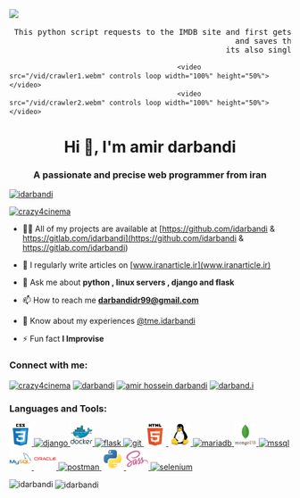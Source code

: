 
<img src="https://img.icons8.com/color/48/000000/imdb.png"/>

<pre> This python script requests to the IMDB site and first gets the links of the recomended movie and tv series then extracts the links
                                                and saves them into SQlite file
                                              its also singleton and MultiProcess </pre>
                                              
                                              <video src="/vid/crawler1.webm" controls loop width="100%" height="50%"></video>
                                              <video src="/vid/crawler2.webm" controls loop width="100%" height="50%"></video>




<h1 align="center">Hi 👋, I'm amir darbandi</h1>
<h3 align="center">A passionate and precise web programmer from iran</h3>

<p align="left"> <a href="https://github.com/ryo-ma/github-profile-trophy"><img src="https://github-profile-trophy.vercel.app/?username=idarbandi" alt="idarbandi" /></a> </p>

<p align="left"> <a href="https://twitter.com/crazy4cinema" target="blank"><img src="https://img.shields.io/twitter/follow/crazy4cinema?logo=twitter&style=for-the-badge" alt="crazy4cinema" /></a> </p>

- 👨‍💻 All of my projects are available at [https://github.com/idarbandi & https://gitlab.com/idarbandi](https://github.com/idarbandi & https://gitlab.com/idarbandi)

- 📝 I regularly write articles on [www.iranarticle.ir](www.iranarticle.ir)

- 💬 Ask me about **python , linux servers , django and flask**

- 📫 How to reach me **darbandidr99@gmail.com**

- 📄 Know about my experiences [@tme.idarbandi](@tme.idarbandi)

- ⚡ Fun fact **I Improvise**


<h3 align="left">Connect with me:</h3>
<p align="left">
<a href="https://twitter.com/crazy4cinema" target="blank"><img align="center" src="https://raw.githubusercontent.com/rahuldkjain/github-profile-readme-generator/master/src/images/icons/Social/twitter.svg" alt="crazy4cinema" height="30" width="40" /></a>
<a href="https://linkedin.com/in/darbandi" target="blank"><img align="center" src="https://raw.githubusercontent.com/rahuldkjain/github-profile-readme-generator/master/src/images/icons/Social/linked-in-alt.svg" alt="darbandi" height="30" width="40" /></a>
<a href="https://fb.com/amir hossein darbandi" target="blank"><img align="center" src="https://raw.githubusercontent.com/rahuldkjain/github-profile-readme-generator/master/src/images/icons/Social/facebook.svg" alt="amir hossein darbandi" height="30" width="40" /></a>
<a href="https://instagram.com/darband.i" target="blank"><img align="center" src="https://raw.githubusercontent.com/rahuldkjain/github-profile-readme-generator/master/src/images/icons/Social/instagram.svg" alt="darband.i" height="30" width="40" /></a>
</p>

<h3 align="left">Languages and Tools:</h3>
<p align="left"> <a href="https://www.w3schools.com/css/" target="_blank" rel="noreferrer"> <img src="https://raw.githubusercontent.com/devicons/devicon/master/icons/css3/css3-original-wordmark.svg" alt="css3" width="40" height="40"/> </a> <a href="https://www.djangoproject.com/" target="_blank" rel="noreferrer"> <img src="https://cdn.worldvectorlogo.com/logos/django.svg" alt="django" width="40" height="40"/> </a> <a href="https://www.docker.com/" target="_blank" rel="noreferrer"> <img src="https://raw.githubusercontent.com/devicons/devicon/master/icons/docker/docker-original-wordmark.svg" alt="docker" width="40" height="40"/> </a> <a href="https://flask.palletsprojects.com/" target="_blank" rel="noreferrer"> <img src="https://www.vectorlogo.zone/logos/pocoo_flask/pocoo_flask-icon.svg" alt="flask" width="40" height="40"/> </a> <a href="https://git-scm.com/" target="_blank" rel="noreferrer"> <img src="https://www.vectorlogo.zone/logos/git-scm/git-scm-icon.svg" alt="git" width="40" height="40"/> </a> <a href="https://www.w3.org/html/" target="_blank" rel="noreferrer"> <img src="https://raw.githubusercontent.com/devicons/devicon/master/icons/html5/html5-original-wordmark.svg" alt="html5" width="40" height="40"/> </a> <a href="https://www.linux.org/" target="_blank" rel="noreferrer"> <img src="https://raw.githubusercontent.com/devicons/devicon/master/icons/linux/linux-original.svg" alt="linux" width="40" height="40"/> </a> <a href="https://mariadb.org/" target="_blank" rel="noreferrer"> <img src="https://www.vectorlogo.zone/logos/mariadb/mariadb-icon.svg" alt="mariadb" width="40" height="40"/> </a> <a href="https://www.mongodb.com/" target="_blank" rel="noreferrer"> <img src="https://raw.githubusercontent.com/devicons/devicon/master/icons/mongodb/mongodb-original-wordmark.svg" alt="mongodb" width="40" height="40"/> </a> <a href="https://www.microsoft.com/en-us/sql-server" target="_blank" rel="noreferrer"> <img src="https://www.svgrepo.com/show/303229/microsoft-sql-server-logo.svg" alt="mssql" width="40" height="40"/> </a> <a href="https://www.mysql.com/" target="_blank" rel="noreferrer"> <img src="https://raw.githubusercontent.com/devicons/devicon/master/icons/mysql/mysql-original-wordmark.svg" alt="mysql" width="40" height="40"/> </a> <a href="https://www.oracle.com/" target="_blank" rel="noreferrer"> <img src="https://raw.githubusercontent.com/devicons/devicon/master/icons/oracle/oracle-original.svg" alt="oracle" width="40" height="40"/> </a> <a href="https://postman.com" target="_blank" rel="noreferrer"> <img src="https://www.vectorlogo.zone/logos/getpostman/getpostman-icon.svg" alt="postman" width="40" height="40"/> </a> <a href="https://www.python.org" target="_blank" rel="noreferrer"> <img src="https://raw.githubusercontent.com/devicons/devicon/master/icons/python/python-original.svg" alt="python" width="40" height="40"/> </a> <a href="https://sass-lang.com" target="_blank" rel="noreferrer"> <img src="https://raw.githubusercontent.com/devicons/devicon/master/icons/sass/sass-original.svg" alt="sass" width="40" height="40"/> </a> <a href="https://www.selenium.dev" target="_blank" rel="noreferrer"> <img src="https://raw.githubusercontent.com/detain/svg-logos/780f25886640cef088af994181646db2f6b1a3f8/svg/selenium-logo.svg" alt="selenium" width="40" height="40"/> </a> </p>

<p><img align="left" src="https://github-readme-stats.vercel.app/api/top-langs?username=idarbandi&show_icons=true&locale=en&layout=compact" alt="idarbandi" /></p>

<p>&nbsp;<img align="center" src="https://github-readme-stats.vercel.app/api?username=idarbandi&show_icons=true&locale=en" alt="idarbandi" /></p>
